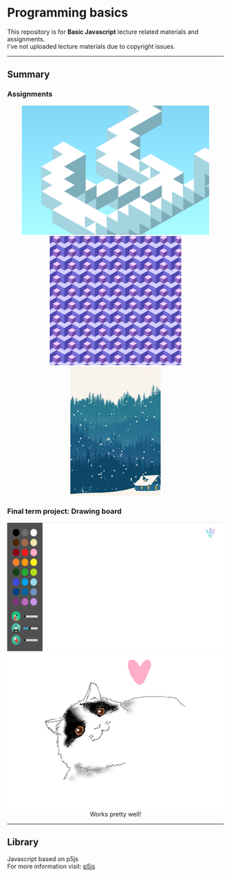 # Programming basics
This repository is for **Basic Javascript** lecture related materials and assignments.  
I've not uploaded lecture materials due to copyright issues.  

---
## Summary
### Assignments
<p align = "center">
<img src = "./img/cube_draft.PNG", height = 300></img><br>
<img src = "./img/cube_tessellation.PNG", height = 300></img>
<img src = "./img/snowing.gif", height = 300></img>
</p>

### Final term project: Drawing board
<p align = "center">
<img src = "./img/drawing_board.png", height = 300></img>
<img src = "./img/drawing_result.png", width = 550></img>
<br>Works pretty well!<br>
</p>


---
## Library
Javascript based on p5js  
For more information visit: [p5js](https://p5js.org/) 
